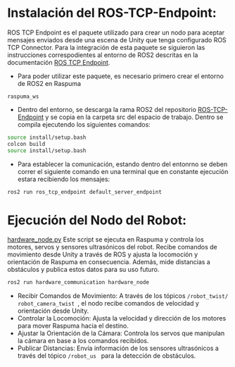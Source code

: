# Instalación del ROS-TCP-Endpoint:

ROS TCP Endpoint es el paquete utilizado para crear un nodo para aceptar mensajes enviados desde una escena de Unity que tenga configurado ROS TCP Connector. Para la integración de esta paquete se siguieron las instrucciones correspodientes al entorno de ROS2 descritas en la documentación [ROS TCP Endpoint](https://github.com/Unity-Technologies/ROS-TCP-Endpoint/tree/main-ros2).

- Para poder utilizar este paquete, es necesario primero crear el entorno de ROS2 en Raspuma
```
raspuma_ws
```
- Dentro del entorno, se descarga la rama ROS2 del repositorio [ROS-TCP-Endpoint](https://github.com/Unity-Technologies/ROS-TCP-Endpoint/tree/main-ros2) y se copia en la carpeta src del espacio de trabajo. Dentro se compila ejecutendo los siguientes comandos:

```bash
source install/setup.bash
colcon build
source install/setup.bash
```
- Para establecer la comunicación, estando dentro del entonrno se deben correr el siguiente comando en una terminal que en constante ejecución estara recibiendo los mensajes:

```bash
ros2 run ros_tcp_endpoint default_server_endpoint
```

# Ejecución del Nodo del Robot:

[hardware_node.py](/RobóticaMóvil/Programas/Raspuma/RaspumaUnityAR-ROS/src/hardware_communication/hardware_communication/hardware_node.py) Este script se ejecuta en Raspuma y controla los motores, servos y sensores ultrasónicos del robot. Recibe comandos de movimiento desde Unity a través de ROS y ajusta la locomoción y orientación de Raspuma en consecuencia. Además, mide distancias a obstáculos y publica estos datos para su uso futuro.

```bash
ros2 run hardware_communication hardware_node
```
- Recibir Comandos de Movimiento: A través de los tópicos ```/robot_twist/ robot_camera_twist ```, el nodo recibe comandos de velocidad y orientación desde Unity.
- Controlar la Locomoción: Ajusta la velocidad y dirección de los motores para mover Raspuma hacia el destino.
- Ajustar la Orientación de la Cámara: Controla los servos que manipulan la cámara en base a los comandos recibidos.
- Publicar Distancias: Envía información de los sensores ultrasónicos a través del tópico ```/robot_us ```  para la detección de obstáculos.
